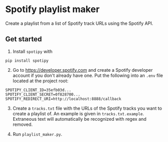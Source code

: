 # Spotify playlist maker

Create a playlist from a list of Spotify track URLs using the Spotify API.

## Get started

1. Install `spotipy` with

```
pip install spotipy
```

2. Go to https://developer.spotify.com and create a Spotify developer account if you don't already have one. Put the following into an `.env` file located at the project root:

```
SPOTIPY_CLIENT_ID=35efb03d...
SPOTIFY_CLIENT_SECRET=0f828700...
SPOTIFY_REDIRECT_URI=http://localhost:8888/callback
```

3. Create a `tracks.txt` file with the URLs of the Spotify tracks you want to create a playlist of. An example is given in `tracks.txt.example`. Extraneous text will automatically be recognized with regex and removed.

4. Run `playlist_maker.py`.

